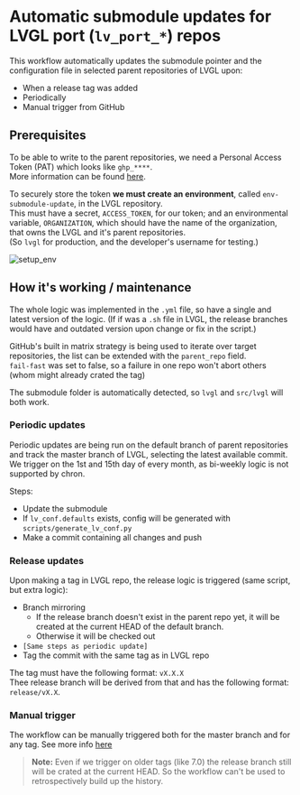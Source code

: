 # Automatic submodule updates for LVGL port (`lv_port_*`) repos

This workflow automatically updates the submodule pointer and the configuration file in selected parent repositories of LVGL upon:
- When a release tag was added
- Periodically
- Manual trigger from GitHub

## Prerequisites

To be able to write to the parent repositories, we need a Personal Access Token (PAT) which looks like `ghp_****`.
\
More information can be found [here](https://docs.github.com/en/authentication/keeping-your-account-and-data-secure/managing-your-personal-access-tokens).

To securely store the token **we must create an environment**, called `env-submodule-update`, in the LVGL repository.
\
This must have a secret, `ACCESS_TOKEN`, for our token; and an environmental variable, `ORGANIZATION`, which should have the name of the organization, that owns the LVGL and it's parent repositories.
\
(So `lvgl` for production, and the developer's username for testing.)

![setup_env](https://github.com/user-attachments/assets/6c37355b-cab7-4677-af60-e93ef5a9b803)


## How it's working / maintenance

The whole logic was implemented in the `.yml` file, so have a single and latest version of the logic. (If if was a `.sh` file in LVGL, the release branches would have and outdated version upon change or fix in the script.) 

GitHub's built in matrix strategy is being used to iterate over target repositories, the list can be extended with the `parent_repo` field.
\
`fail-fast` was set to false, so a failure in one repo won't abort others (whom might already crated the tag)

The submodule folder is automatically detected, so `lvgl` and `src/lvgl` will both work.


### Periodic updates
Periodic updates are being run on the default branch of parent repositories and track the master branch of LVGL, selecting the latest available commit.
\
We trigger on the 1st and 15th day of every month, as bi-weekly logic is not supported by chron.

Steps:
- Update the submodule
- If `lv_conf.defaults` exists, config will be generated with `scripts/generate_lv_conf.py`
- Make a commit containing all changes and push

### Release updates

Upon making a tag in LVGL repo, the release logic is triggered (same script, but extra logic):
- Branch mirroring
  - If the release branch doesn't exist in the parent repo yet, it will be created at the current HEAD of the default branch.
  - Otherwise it will be checked out
- `[Same steps as periodic update]`
- Tag the commit with the same tag as in LVGL repo

The tag must have the following format: `vX.X.X`
\
Thee release branch will be derived from that and has the following format: `release/vX.X`.

### Manual trigger

The workflow can be manually triggered both for the master branch and for any tag. See more info [here](https://docs.github.com/en/actions/using-workflows/manually-running-a-workflow#configuring-a-workflow-to-run-manually)

>**Note:** Even if we trigger on older tags (like 7.0) the release branch still will be crated at the current HEAD. So the workflow can't be used to retrospectively build up the history.